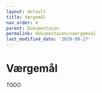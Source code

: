 ```yaml
---
layout: default
title: Værgemål
nav_order: 4
parent: Dokumentaion
permalink: dokumentaion/vaergemaal
last_modified_date: '2020-09-17'
---
```


# Værgemål

TODO
